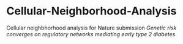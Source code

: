 # Cellular-Neighborhood-Analysis

Cellular neighbhorhood analysis for Nature submission *Genetic risk converges on regulatory networks mediating early type 2 diabetes*.
